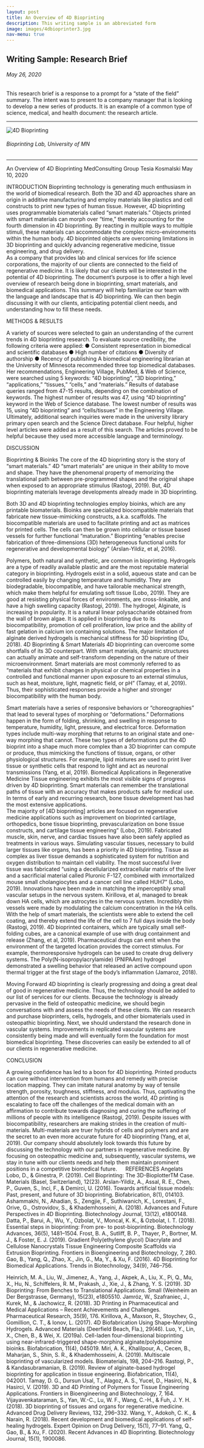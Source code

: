 ```yaml
---
layout: post
title: An Overview of 4D Bioprinting
description: This writing sample is an abbreviated form
image: images/4dbioprinter3.jpg
nav-menu: true
---
```


## Writing Sample: Research Brief ##
###### May 26, 2020 #######
This research brief is a response to a prompt for a “state of the field” summary. The intent was to present to a company manager that is looking to develop a new series of products. It is an example of a common type of science, medical, and health document: the research article.

---

![4D Bioprinting](images/bioprint.jpg)
###### Bioprinting Lab, University of MN ######

---

An Overview of 4D Bioprinting
MedConsulting Group
Tesia Kosmalski
May 10, 2020

INTRODUCTION
Bioprinting technology is generating much enthusiasm in the world of biomedical research. Both the 3D and 4D approaches share an origin in additive manufacturing and employ materials like plastics and cell constructs to print new types of human tissue. However, 4D bioprinting uses programmable biomaterials called “smart materials.” Objects printed with smart materials can morph over “time,” thereby accounting for the fourth dimension in 4D bioprinting. By reacting in multiple ways to multiple stimuli, these materials can accommodate the complex micro-environments within the human body. 4D bioprinted objects are overcoming limitations in 3D bioprinting and quickly advancing regenerative medicine, tissue engineering, and drug delivery.   
As a company that provides lab and clinical services for life science corporations, the majority of our clients are connected to the field of regenerative medicine. It is likely that our clients will be interested in the potential of 4D bioprinting. The document’s purpose is to offer a high level overview of research being done in bioprinting, smart materials, and biomedical applications. This summary will help familiarize our team with the language and landscape that is 4D bioprinting. We can then begin discussing it with our clients, anticipating potential client needs, and understanding how to fill these needs.


METHODS & RESULTS

A variety of sources were selected to gain an understanding of the current trends in 4D bioprinting research. To evaluate source credibility, the following criteria were applied:
●	Consistent representation in biomedical and scientific databases
●	High number of citations
●	Diversity of authorship
●	Recency of publishing
A biomedical engineering librarian at the University of Minnesota recommended three top biomedical databases. Her recommendations, Engineering Village, PubMed, & Web of Science, were searched using 5 keywords: “4D bioprinting”, “3D bioprinting,” “applications,” “tissues,” “cells,” and “materials.” Results of database queries ranged from 47-15 results, depending on the combination of keywords. The highest number of results was 47, using “4D bioprinting” keyword in the Web of Science database. The lowest number of results was 15, using  “4D bioprinting” and “cells/tissues” in the Engineering Village. Ultimately, additional search inquiries were made in the university library primary open search and the Science Direct database. Four helpful, higher level articles were added as a result of this search. The articles proved to be helpful because they used more accessible language and terminology.


DISCUSSION

Bioprinting & Bioinks
The core of the 4D bioprinting story is the story of “smart materials.” 4D “smart materials” are unique in their ability to move and shape. They have the phenomenal property of memorizing the translational path between pre-programmed shapes and the original shape when exposed to an appropriate stimulus (Rastogi, 2019). But, 4D bioprinting materials leverage developments already made in 3D bioprinting.

Both 3D and 4D bioprinting technologies employ bioinks, which are any printable biomaterials. Bioinks are specialized biocompatible materials that fabricate new tissue-mimicking constructs, a.k.a. scaffolds. The biocompatible materials are used to facilitate printing and act as matrices for printed cells. The cells can then be grown into cellular or tissue based vessels for further functional “maturation.” Bioprinting “enables precise fabrication of three-dimensions (3D) heterogeneous functional units for regenerative and developmental biology” (Arslan-Yildiz, et al, 2016).

Polymers, both natural and synthetic, are common in bioprinting. Hydrogels are a type of readily available plastic and are the most reputable material category in bioprinting. Hydrogels exist in a solid, aqueous state and can be controlled easily by changing temperature and humidity. They are biodegradable, biocompatible, and have tailorable mechanical strength, which make them helpful for emulating soft tissue (Lobo, 2019). They are good at resisting physical forces of environments, are cross-linkable, and have a high swelling capacity (Rastogi, 2019). The hydrogel, Alginate, is increasing in popularity. It is a natural linear polysaccharide obtained from the wall of brown algae. It is applied in bioprinting due to its biocompatibility, promotion of cell proliferation, low price and the ability of fast gelation in calcium ion containing solutions. The major limitation of alginate derived hydrogels is mechanical stiffness for 3D bioprinting (Du, 2018).
4D Bioprinting & Smart Materials
4D bioprinting can overcome some shortfalls of its 3D counterpart. With smart materials, dynamic structures can actually animate and self-transform depending on the nature of their microenvironment.
Smart materials are most commonly referred to as “materials that exhibit changes in physical or chemical properties in a controlled and functional manner upon exposure to an external stimulus, such as heat, moisture, light, magnetic field, or pH” (Tamay, et al, 2019).
Thus, their sophisticated responses provide a higher and stronger biocompatibility with the human body.

Smart materials have a series of responsive behaviors or “choreographies” that lead to several types of morphing or “deformations.” Deformations happen in the form of folding, shrinking, and swelling in response to temperature, humidity, light, pressure, and electrical force. Deformation types include multi-way morphing that returns to an original state and one-way morphing that cannot. These two types of deformations put the 4D bioprint into a shape much more complex than a 3D bioprinter can compute or produce, thus mimicking the functions of tissue, organs, or other physiological structures. For example, lipid mixtures are used to print liver tissue or synthetic cells that respond to light and act as neuronal transmissions (Yang, et al, 2019).
Biomedical Applications in Regenerative Medicine
Tissue engineering exhibits the most visible signs of progress driven by 4D bioprinting. Smart materials can remember the translational paths of tissue with an accuracy that makes products safe for medical use. In terms of early and recurring research, bone tissue development has had the most extensive applications.  
The majority of [4D bioprinting] articles are focused on regenerative medicine applications such as improvement on bioprinted cartilage, orthopedics, bone tissue bioprinting, prevascularization on bone tissue constructs, and cartilage tissue engineering” (Lobo, 2019).
Fabricated muscle, skin, nerve, and cardiac tissues have also been safely applied as treatments in various ways.
Simulating vascular tissues, necessary to build larger tissues like organs, has been a priority in 4D bioprinting. Tissue as complex as liver tissue demands a sophisticated system for nutrition and oxygen distribution to maintain cell viability. The most successful liver tissue was fabricated “using a decellularized extracellular matrix of the liver and a sacrificial material called Pluronic F-127, combined with immortalized mouse small cholangiocytes and a cancer cell line called HUH7” (Lobo, 2019). Innovations have been made in matching the imperceptibly small vascular setups in the nervous system. Kirillova, et al, managed to break down HA cells, which are astrocytes in the nervous system. Incredibly thin vessels were made by modulating the calcium concentration in the HA cells. With the help of smart materials, the scientists were able to extend the cell coating, and thereby extend the life of the cell to 7 full days inside the body (Rastogi, 2019).
4D bioprinted containers, which are typically small self-folding cubes, are a canonical example  of use with drug containment and release (Zhang, et al, 2019). Pharmaceutical drugs can emit when the environment of the targeted location provides the correct stimulus. For example, thermoresponsive hydrogels can be used to create drug delivery systems. The Poly(N-isopropylacrylamide) (PNIPAAm) hydrogel demonstrated a swelling behavior that released an active compound upon thermal trigger at the first stage of the body’s inflammation (Jamaroz, 2018).

Moving Forward
4D bioprinting is clearly progressing and doing a great deal of good in regenerative medicine. Thus, the technology should be added to our list of services for our clients. Because the technology is already pervasive in the field of osteopathic medicine, we should begin conversations with and assess the needs of these clients. We can research and purchase bioprinters, cells, hydrogels, and other biomaterials used in osteopathic bioprinting. Next, we should understand the research done in vascular systems. Improvements in replicated vascular systems are consistently being made and will eventually form the foundation for most biomedical bioprinting. These discoveries can easily be extended to all of our clients in regenerative medicine.

CONCLUSION

A growing confidence has led to a boon for 4D bioprinting. Printed products can cure without intervention from humans and remedy with precise location mapping. They can imitate natural anatomy by way of tensile strength, porosity, toughness, stiffness, and modulus.
Thus, captivating the attention of the research and scientists across the world, 4D printing is escalating to face off the challenges of the medical domain with an affirmation to contribute towards diagnosing and curing the suffering of millions of people with its intelligence (Rastogi, 2019).
Despite issues with biocompatibility, researchers are making strides in the creation of multi-materials. Multi-materials are truer hybrids of cells and polymers and are the secret to an even more accurate future for 4D bioprinting (Yang, et al, 2019). Our company should absolutely look towards this future by discussing the technology with our partners in regenerative medicine. By focusing on osteopathic medicine and, subsequently, vascular systems, we stay in tune with our clients needs and help them maintain prominent positions in a competitive biomedical future.
 
REFERENCES
Angelats Lobo, D., & Ginestra, P. (2019). Cell Bioprinting: The 3D-BioplotterTM Case. Materials (Basel, Switzerland), 12(23).
Arslan-Yildiz, A., Assal, R. E., Chen, P., Guven, S., Inci, F., & Demirci, U. (2016). Towards artificial tissue models: Past, present, and future of 3D bioprinting. Biofabrication, 8(1), 014103.
Ashammakhi, N., Ahadian, S., Zengjie, F., Suthiwanich, K., Lorestani, F., Orive, G., Ostrovidov, S., & Khademhosseini, A. (2018). Advances and Future Perspectives in 4D Bioprinting. Biotechnology Journal, 13(12), e1800148.
Datta, P., Barui, A., Wu, Y., Ozbolat, V., Moncal, K. K., & Ozbolat, I. T. (2018). Essential steps in bioprinting: From pre- to post-bioprinting. Biotechnology Advances, 36(5), 1481–1504.
Frost, B. A., Sutliff, B. P., Thayer, P., Bortner, M. J., & Foster, E. J. (2019). Gradient Poly(ethylene glycol) Diacrylate and Cellulose Nanocrystals Tissue Engineering Composite Scaffolds via Extrusion Bioprinting. Frontiers in Bioengineering and Biotechnology, 7, 280.
Gao, B., Yang, Q., Zhao, X., Jin, G., Ma, Y., & Xu, F. (2016). 4D Bioprinting for Biomedical Applications. Trends in Biotechnology, 34(9), 746–756.

Heinrich, M. A., Liu, W., Jimenez, A., Yang, J., Akpek, A., Liu, X., Pi, Q., Mu, X., Hu, N., Schiffelers, R. M., Prakash, J., Xie, J., & Zhang, Y. S. (2019). 3D Bioprinting: From Benches to Translational Applications. Small (Weinheim an Der Bergstrasse, Germany), 15(23), e1805510.
Jamróz, W., Szafraniec, J., Kurek, M., & Jachowicz, R. (2018). 3D Printing in Pharmaceutical and Medical Applications – Recent Achievements and Challenges. Pharmaceutical Research, 35(9), 176.
Kirillova, A., Maxson, R., Stoychev, G., Gomillion, C. T., & Ionov, L. (2017). 4D Biofabrication Using Shape-Morphing Hydrogels. Advanced Materials (Deerfield Beach, Fla.), 29(46).
Luo, Y., Lin, X., Chen, B., & Wei, X. (2019a). Cell-laden four-dimensional bioprinting using near-infrared-triggered shape-morphing alginate/polydopamine bioinks. Biofabrication, 11(4), 045019.
Miri, A. K., Khalilpour, A., Cecen, B., Maharjan, S., Shin, S. R., & Khademhosseini, A. (2019). Multiscale bioprinting of vascularized models. Biomaterials, 198, 204–216.
Rastogi, P., & Kandasubramanian, B. (2019). Review of alginate-based hydrogel bioprinting for application in tissue engineering. Biofabrication, 11(4), 042001.
Tamay, D. G., Dursun Usal, T., Alagoz, A. S., Yucel, D., Hasirci, N., & Hasirci, V. (2019). 3D and 4D Printing of Polymers for Tissue Engineering Applications. Frontiers in Bioengineering and Biotechnology, 7, 164.
Vijayavenkataraman, S., Yan, W.-C., Lu, W. F., Wang, C.-H., & Fuh, J. Y. H. (2018). 3D bioprinting of tissues and organs for regenerative medicine. Advanced Drug Delivery Reviews, 132, 296–332.
Wang, Y., Adokoh, C. K., & Narain, R. (2018). Recent development and biomedical applications of self-healing hydrogels. Expert Opinion on Drug Delivery, 15(1), 77–91.
Yang, Q., Gao, B., & Xu, F. (2020). Recent Advances in 4D Bioprinting. Biotechnology Journal, 15(1), 1900086.
